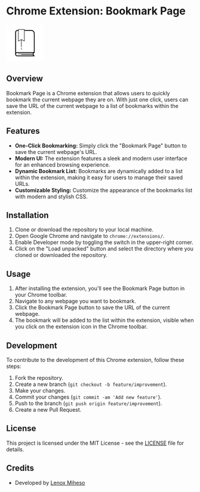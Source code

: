 # Chrome Extension: Bookmark Page

![Chrome Extension Logo](icon.gif)

## Overview

Bookmark Page is a Chrome extension that allows users to quickly bookmark the current webpage they are on. With just one click, users can save the URL of the current webpage to a list of bookmarks within the extension.

## Features

- **One-Click Bookmarking:** Simply click the "Bookmark Page" button to save the current webpage's URL.
- **Modern UI:** The extension features a sleek and modern user interface for an enhanced browsing experience.
- **Dynamic Bookmark List:** Bookmarks are dynamically added to a list within the extension, making it easy for users to manage their saved URLs.
- **Customizable Styling:** Customize the appearance of the bookmarks list with modern and stylish CSS.

## Installation

1. Clone or download the repository to your local machine.
2. Open Google Chrome and navigate to `chrome://extensions/`.
3. Enable Developer mode by toggling the switch in the upper-right corner.
4. Click on the "Load unpacked" button and select the directory where you cloned or downloaded the repository.

## Usage

1. After installing the extension, you'll see the Bookmark Page button in your Chrome toolbar.
2. Navigate to any webpage you want to bookmark.
3. Click the Bookmark Page button to save the URL of the current webpage.
4. The bookmark will be added to the list within the extension, visible when you click on the extension icon in the Chrome toolbar.

## Development

To contribute to the development of this Chrome extension, follow these steps:

1. Fork the repository.
2. Create a new branch (`git checkout -b feature/improvement`).
3. Make your changes.
4. Commit your changes (`git commit -am 'Add new feature'`).
5. Push to the branch (`git push origin feature/improvement`).
6. Create a new Pull Request.

## License

This project is licensed under the MIT License - see the [LICENSE](LICENSE) file for details.

## Credits

- Developed by [Lenox Miheso](https://github.com/brownred)

<!-- ## Acknowledgements

Special thanks to Scrimba -->

